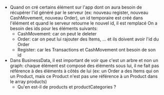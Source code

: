 - Quand on cré certains élément sur l'app dont on aura besoin de récupérer l'id généré par le serveur (ex: nouveau register, nouveau CashMovement, nouveau Order), un id temporaire est créé dans l'élément et quand le serveur retourne le nouvel id, il est remplacé
On a besoin des ids pour les éléments suivants:
	- CashMovement: car on peut le deleter
	- Order: car on peut lui rajouter des Items, ... et ils doivent avoir l'id du Order
	- Register: car les Transactions et CashMovement ont besoin de son id
- Dans BusinessData, il est important de voir que c'est un arbre et non un graph: chaque élément est composé des éléments sous lui, il ne fait pas référence à des éléments à côtés de lui (ex: un Order a des Items qui on un Product, mais ce Product n'est pas une référence à un Product dans le array products)
	- Qu'en est-il de products et productCategories ?
